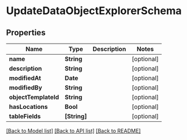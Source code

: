 # UpdateDataObjectExplorerSchema

## Properties
Name | Type | Description | Notes
------------ | ------------- | ------------- | -------------
**name** | **String** |  | [optional] 
**description** | **String** |  | [optional] 
**modifiedAt** | **Date** |  | [optional] 
**modifiedBy** | **String** |  | [optional] 
**objectTemplateId** | **String** |  | [optional] 
**hasLocations** | **Bool** |  | [optional] 
**tableFields** | **[String]** |  | [optional] 

[[Back to Model list]](../README.md#documentation-for-models) [[Back to API list]](../README.md#documentation-for-api-endpoints) [[Back to README]](../README.md)


